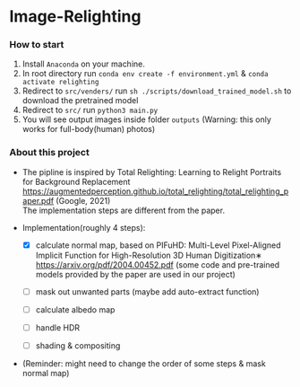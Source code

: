 # Image-Relighting

### How to start
 1. Install `Anaconda` on your machine.
 2. In root directory run 
    `conda env create -f environment.yml` & `conda activate relighting`
 3. Redirect to `src/venders/` run `sh ./scripts/download_trained_model.sh` to download the pretrained model
 4. Redirect to `src/` run `python3 main.py`
 5. You will see output images inside folder `outputs`
 (Warning: this only works for full-body(human) photos)
 
 ### About this project
 - The pipline is inspired by Total Relighting: Learning to Relight Portraits for Background Replacement https://augmentedperception.github.io/total_relighting/total_relighting_paper.pdf (Google, 2021)                                                                         
 The implementation steps are different from the paper.
 
- Implementation(roughly 4 steps):
  - [X] calculate normal map, based on PIFuHD: Multi-Level Pixel-Aligned Implicit Function for
High-Resolution 3D Human Digitization∗
 https://arxiv.org/pdf/2004.00452.pdf (some code and pre-trained models provided by the paper are used in our project)
 
  - [ ] mask out unwanted parts (maybe add auto-extract function)
  
  - [ ] calculate albedo map

  - [ ] handle HDR

  - [ ] shading & compositing

 - (Reminder: might need to change the order of some steps & mask normal map)
